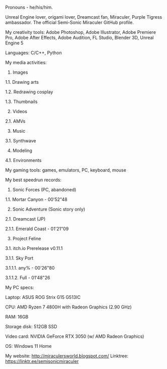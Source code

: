 Pronouns - he/his/him.

Unreal Engine lover, origami lover, Dreamcast fan, Miraculer, Purple Tigress ambassador. The official Semi-Sonic Miraculer GitHub profile.


My creativity tools: Adobe Photoshop, Adobe Illustrator, Adobe Premiere Pro, Adobe After Effects, Adobe Audition, FL Studio, Blender 3D, Unreal Engine 5


Languages: C/C++, Python


My media activities:

1. Images

1.1. Drawing arts

1.2. Redrawing cosplay

1.3. Thumbnails

2. Videos

2.1. AMVs

3. Music

3.1. Synthwave

4. Modeling

4.1. Environments


My gaming tools: games, emulators, PC, keyboard, mouse


My best speedrun records:

1. Sonic Forces (PC, abandoned)

1.1. Mortar Canyon - 00'52"48

2. Sonic Adventure (Sonic story only)

2.1. Dreamcast (JP)

2.1.1. Emerald Coast - 01'21"09

3. Project Feline

3.1. itch.io Prerelease v0.11.1

3.1.1. Sky Port

3.1.1.1. any% - 00'26"80

3.1.1.2. Full - 01'48"26


My PC specs:

Laptop: ASUS ROG Strix G15 G513IC

CPU: AMD Ryzen 7 4800H with Radeon Graphics (2.90 GHz)

RAM: 16GB

Storage disk: 512GB SSD

Video card: NVIDIA GeForce RTX 3050 (w/ AMD Radeon Graphics)

OS: Windows 11 Home


My website: http://miraculersworld.blogspot.com/
Linktree: https://linktr.ee/semisonicmiraculer
